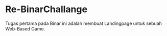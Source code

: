 # Re-BinarChallange
Tugas pertama pada Binar ini adalah membuat Landingpage untuk sebuah Web-Based Game.
